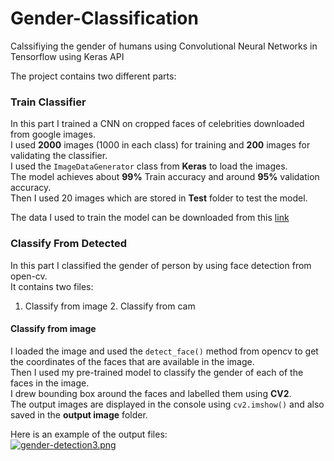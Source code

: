 # Gender-Classification
Calssifiying the gender of humans using Convolutional Neural Networks in Tensorflow using Keras API  
  
The project contains two different parts:  
  
### Train Classifier
In this part I trained a CNN on cropped faces of celebrities downloaded from google images.  
I used **2000** images (1000 in each class) for training and **200** images for validating the classifier.  
I used the ``ImageDataGenerator`` class from **Keras** to load the images.  
The model achieves about **99%** Train accuracy and around **95%** validation accuracy.  
Then I used 20 images which are stored in **Test** folder to test the model.  
  
  
The data I used to train the model can be downloaded from this [link](https://github.com/arunponnusamy/gender-detection-keras/releases/download/v0.1/gender_dataset_face.zip "Download")  
  
  
  
### Classify From Detected
In this part I classified the gender of person by using face detection from open-cv.  
It contains two files:  
1. Classify from image      2. Classify from cam  

#### Classify from image
I loaded the image and used the ``detect_face()`` method from opencv to get the coordinates of the faces that are available in the image.  
Then I used my pre-trained model to classify the gender of each of the faces in the image.  
I drew bounding box around the faces and labelled them using **CV2**.  
The output images are displayed in the console using ``cv2.imshow()`` and also saved in the **output image** folder.
  
  Here is an example of the output files:  
  [![gender-detection3.png](https://i.postimg.cc/bvkCkZJL/gender-detection3.png "Example of bounding box and label")](https://postimg.cc/bGY9jN12)
  
